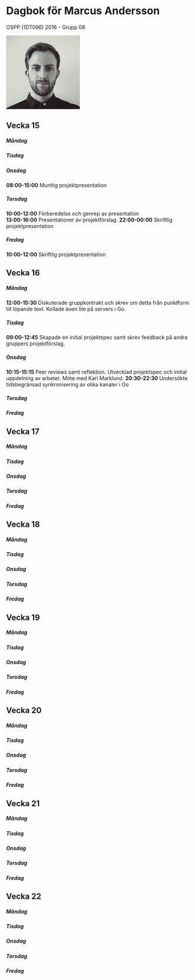 # Dagbok för Marcus Andersson

OSPP (1DT096) 2016 - Grupp 08

<img src="../images/marcus.png" width="200">

## Vecka 15

##### Måndag

##### Tisdag

##### Onsdag
**08:00-15:00**
Muntlig projektpresentation

##### Torsdag
**10:00-12:00**
Förberedelse och genrep av presentation<br>
**13:00-16:00**
Presentationer av projektförslag.
**22:00-00:00**
Skriftlig projektpresentation

##### Fredag
**10:00-12:00**
Skriftlig projektpresentation

## Vecka 16

##### Måndag
**12:00-15:30**
Diskuterade gruppkontrakt och skrev om detta från punktform till löpande text. Kollade även lite på servers i Go.

##### Tisdag
**09:00-12:45**
Skapade en initial projektspec samt skrev feedback på andra gruppers projektförslag.

##### Onsdag
**10:15-15:15**
Peer reviews samt reflektion. Utvecklad projektspec och initial uppdelning av arbetet. Möte med Karl Marklund.
**20:30-22:30**
Undersökte tidsbegränsad synkronisering av olika kanaler i Go

##### Torsdag

##### Fredag


## Vecka 17

##### Måndag

##### Tisdag

##### Onsdag

##### Torsdag

##### Fredag

## Vecka 18

##### Måndag

##### Tisdag

##### Onsdag

##### Torsdag

##### Fredag

## Vecka 19

##### Måndag

##### Tisdag

##### Onsdag

##### Torsdag

##### Fredag

## Vecka 20

##### Måndag

##### Tisdag

##### Onsdag

##### Torsdag

##### Fredag

## Vecka 21

##### Måndag

##### Tisdag

##### Onsdag

##### Torsdag

##### Fredag

## Vecka 22

##### Måndag

##### Tisdag

##### Onsdag

##### Torsdag

##### Fredag
